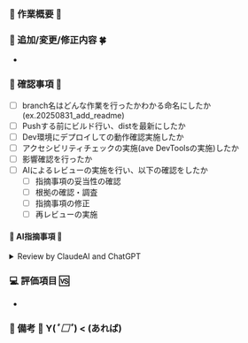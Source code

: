 ### 🌸 作業概要 🌸

<!-- 作業内容を簡単に -->


### 💫 追加/変更/修正内容 🍀

<!-- 箇条書きでいいので、あとで見返してわかる内容を -->
- 

### 🎤 確認事項 🎪

- [ ] branch名はどんな作業を行ったかわかる命名にしたか(ex.20250831_add_readme)
- [ ] Pushする前にビルド行い、distを最新にしたか
- [ ] Dev環境にデプロイしての動作確認実施したか
- [ ] アクセシビリティチェックの実施(ave DevToolsの実施)したか
- [ ] 影響確認を行ったか
- [ ] AIによるレビューの実施を行い、以下の確認をしたか
  - [ ] 指摘事項の妥当性の確認
  - [ ] 根拠の確認・調査
  - [ ] 指摘事項の修正
  - [ ] 再レビューの実施

#### 🎸 AI指摘事項 🎹
<Details><Summary>Review by ClaudeAI and ChatGPT</Summary>

```ts
本PRでは指摘事項なし
```
</Details>

### 💻 評価項目 🆚

<!-- 行った動作確認を箇条書きでも -->
- 

### 🎵 備考 💚 Y(*ﾟ□ﾟ*) < (あれば)